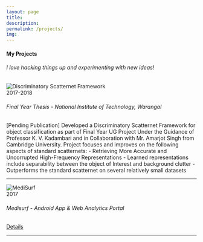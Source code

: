 ```yaml
--- 
layout: page 
title:
description:
permalink: /projects/ 
img: 
--- 
```


<link rel="stylesheet" type="text/css" href="{{ site.baseurl }}/projects.css" />
<div class="row">
<div class="col-sm-6">
<h4 class="uppercase mb40 mb-xs-24"> My Projects</h4>
</div>
<div class="col-sm-6">
<h6 class="uppercase mb40 mb-xs-24">I love hacking things up and experimenting with new ideas!</h6>
</div>
</div>

<div class="row">

<div class="col-md-6 col-sm-10">

<div class="row">
<div class="col-md-2">
<img src="https://architkansal.github.io/images/scatternet.png" alt="Discriminatory Scatternet Framework">
</div>
<div class="col-md-10">
<span class="pull-right fade-1-4">2017-2018</span>
<h6 class="uppercase mb0">Final Year Thesis - National Institute of Technology, Warangal</h6>
<span class="fade-1-4 inline-block mb24"> [Pending Publication] Developed a Discriminatory Scatternet Framework for object classification as part of Final Year UG Project Under the Guidance of Professor K. V. Kadambari and in Collaboration with Mr. Amarjot Singh from Cambridge University. Project focuses and improves on the following aspects of standard scatternets:
- Retrieving More Accurate and Uncorrupted High-Frequency Representations
- Learned representations include separability between the object of Interest and background clutter
- Outperforms the standard scatternet on several relatively small datasets</span>
</div>
<hr class="fade-3-4">
</div>

<div div class="row">
<div class="col-md-2">
<img src="https://architkansal.github.io/images/medisurf-app.png" alt="MediSurf">
</div>
<div class="col-md-10">
<span class="pull-right fade-1-4">2017</span>
<h6 class="uppercase mb0">Medisurf - Android App & Web Analytics Portal</h6>
<a href="{{ site.baseurl }}/projects/medisurf"> <span class="fade-1-4 inline-block mb24"> Details </span> </a>
</div>
<hr class="fade-3-4">
</div>

</div>

</div>




